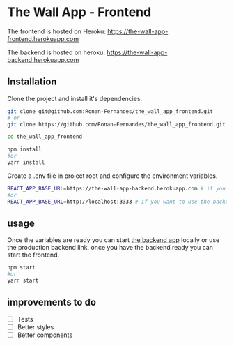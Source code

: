 # The Wall App - Frontend

The frontend is hosted on Heroku: https://the-wall-app-frontend.herokuapp.com

The backend is hosted on heroku: https://the-wall-app-backend.herokuapp.com

## Installation
Clone the project and install it's dependencies.

```bash
git clone git@github.com:Ronan-Fernandes/the_wall_app_frontend.git  
# or
git clone https://github.com/Ronan-Fernandes/the_wall_app_frontend.git

cd the_wall_app_frontend

npm install
#or
yarn install
```

Create a .env file in project root and configure the environment variables.
```bash
REACT_APP_BASE_URL=https://the-wall-app-backend.herokuapp.com # if you want to use the production backend
#or
REACT_APP_BASE_URL=http://localhost:3333 # if you want to use the backend running locally
```

## usage
Once the variables are ready you can start [the backend app](https://github.com/Ronan-Fernandes/the_wall_app_backend) locally or use the production backend link,
once you have the backend ready you can start the frontend.

```bash
npm start
#or
yarn start
```

## improvements to do
- [ ] Tests
- [ ] Better styles
- [ ] Better components
